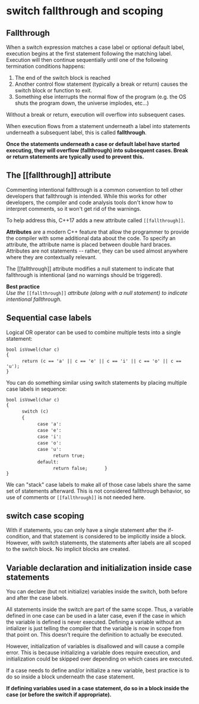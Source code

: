 # switch fallthrough and scoping

## Fallthrough

When a switch expression matches a case label or optional default label, execution begins at the first statement following the matching label. Execution will then continue sequentially until one of the following termination conditions happens: 

1. The end of the switch block is reached
1. Another control flow statement (typically a break or return) causes the switch block or function to exit.
1. Something else interrupts the normal flow of the program (e.g. the OS shuts the program down, the universe implodes, etc...)  

Without a break or return, execution will overflow into subsequent cases.

When execution flows from a statement underneath a label into statements underneath a subsequent label, this is called **fallthrough**.

**Once the statements underneath a case or default label have started executing, they will overflow (fallthrough) into subsequent cases. Break or return statements are typically used to prevent this.**

## The [[fallthrough]] attribute

Commenting intentional fallthrough is a common convention to tell other developers that fallthrough is intended. While this works for other developers, the compiler and code analysis tools don't know how to interpret comments, so it won't get rid of the warnings.

To help address this, C++17 adds a new attribute called `[[fallthrough]]`.

**Attributes** are a modern C++ feature that allow the programmer to provide the compiler with some additional data about the code. To specify an attribute, the attribute name is placed between double hard braces. Attributes are not statements -- rather, they can be used almost anywhere where they are contextually relevant.

The [[fallthrough]] attribute modifies a null statement to indicate that fallthrough is intentional (and no warnings should be triggered).

**Best practice**<br/>
_Use the_ `[[fallthrough]]` _attribute (along with a null statement) to indicate intentional fallthrough._

## Sequential case labels

Logical OR operator can be used to combine multiple tests into a single statement:

` bool isVowel(char c) `  
` { `  
&emsp;&emsp;&emsp;` return (c == 'a' || c == 'e' || c == 'i' || c == 'o' || c == 'u'); `  
` } `  

You can do something similar using switch statements by placing multiple case labels in sequence:

` bool isVowel(char c) `  
` { `  
&emsp;&emsp;&emsp;` switch (c) `  
&emsp;&emsp;&emsp;` { `  
&emsp;&emsp;&emsp;&emsp;&emsp;&emsp;` case 'a': `  
&emsp;&emsp;&emsp;&emsp;&emsp;&emsp;` case 'e': `  
&emsp;&emsp;&emsp;&emsp;&emsp;&emsp;` case 'i': `  
&emsp;&emsp;&emsp;&emsp;&emsp;&emsp;` case 'o': `  
&emsp;&emsp;&emsp;&emsp;&emsp;&emsp;` case 'u': `  
&emsp;&emsp;&emsp;&emsp;&emsp;&emsp;&emsp;&emsp;&emsp;` return true; `  
&emsp;&emsp;&emsp;&emsp;&emsp;&emsp;` default: `  
&emsp;&emsp;&emsp;&emsp;&emsp;&emsp;&emsp;&emsp;&emsp;` return false; ` 
&emsp;&emsp;&emsp;` } `  
` } `  

We can "stack" case labels to make all of those case labels share the same set of statements afterward. This is not considered fallthrough behavior, so use of comments or `[[fallthrough]]` is not needed here.

## switch case scoping

With if statements, you can only have a single statement after the if-condition, and that statement is considered to be implicitly inside a block. However, with switch statements, the statements after labels are all scoped to the switch block. No implicit blocks are created.

## Variable declaration and initialization inside case statements

You can declare (but not initialize) variables inside the switch, both before and after the case labels.

All statements inside the switch are part of the same scope. Thus, a variable defined in one case can be used in a later case, even if the case in which the variable is defined is never executed. Defining a variable without an intializer is just telling the compiler that the variable is now in scope from that point on. This doesn't require the definition to actually be executed.

However, initialization of variables is disallowed and will cause a compile error. This is because initializing a variable does require execution, and initialization could be skipped over depending on which cases are executed.

If a case needs to define and/or initialize a new variable, best practice is to do so inside a block underneath the case statement.

**If defining variables used in a case statement, do so in a block inside the case (or before the switch if appropriate).**




